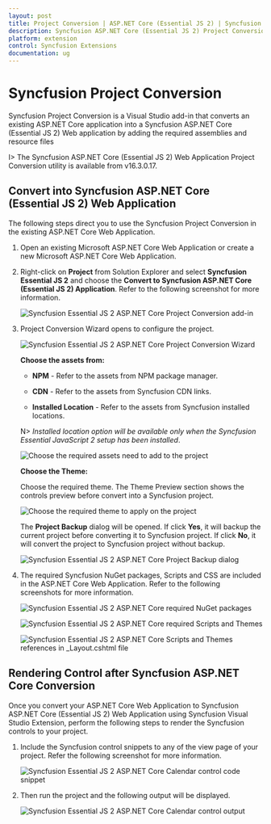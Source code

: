 ```yaml
---
layout: post
title: Project Conversion | ASP.NET Core (Essential JS 2) | Syncfusion
description: Syncfusion ASP.NET Core (Essential JS 2) Project Conversion is a Visual Studio add-in that converts an existing ASP.NET Core application into a Syncfusion ASP.NET Core (Essential JS 2) Web application by adding the required Essential JS 2 components
platform: extension
control: Syncfusion Extensions
documentation: ug
---
```


# Syncfusion Project Conversion  

Syncfusion Project Conversion is a Visual Studio add-in that converts an existing ASP.NET Core application into a Syncfusion ASP.NET Core (Essential JS 2) Web application by adding the required assemblies and resource files

I> The Syncfusion ASP.NET Core (Essential JS 2) Web Application Project Conversion utility is available from v16.3.0.17. 

## Convert into Syncfusion ASP.NET Core (Essential JS 2) Web Application 

The following steps direct you to use the Syncfusion Project Conversion in the existing ASP.NET Core Web Application.

1. Open an existing Microsoft ASP.NET Core Web Application or create a new Microsoft ASP.NET Core Web Application. 

2. Right-click on **Project** from Solution Explorer and select **Syncfusion Essential JS 2** and choose the **Convert to Syncfusion ASP.NET Core (Essential JS 2) Application**. Refer to the following screenshot for more information.

   ![Syncfusion Essential JS 2 ASP.NET Core Project Conversion add-in](Project-Conversion_images/Project-Conversion-img1.jpg)

3. Project Conversion Wizard opens to configure the project.

   ![Syncfusion Essential JS 2 ASP.NET Core Project Conversion Wizard](Project-Conversion_images/Project-Conversion-img2.jpg)

   **Choose the assets from:**

   * **NPM** - Refer to the assets from NPM package manager. 

   * **CDN** - Refer to the assets from Syncfusion CDN links.

   * **Installed Location** - Refer to the assets from Syncfusion installed locations.    

   N> *Installed location option will be available only when the Syncfusion Essential JavaScript 2 setup has been installed*.   
   
   ![Choose the required assets need to add to the project](Project-Conversion_images/Project-Conversion-img3.jpg)
   
   **Choose the Theme:**
   
   Choose the required theme. The Theme Preview section shows the controls preview before convert into a Syncfusion project.
   
   ![Choose the required theme to apply on the project](Project-Conversion_images/Project-Conversion-img4.jpg)

   The **Project Backup** dialog will be opened. If click **Yes**, it will backup the current project before converting it to Syncfusion project. If click **No**, it will convert the project to Syncfusion project without backup.
    
   ![Syncfusion Essential JS 2 ASP.NET Core Project Backup dialog](Project-Conversion_images/Project-Conversion-img5.jpg)   

4. The required Syncfusion NuGet packages, Scripts and CSS are included in the ASP.NET Core Web Application. Refer to the following screenshots for more information.

   ![Syncfusion Essential JS 2 ASP.NET Core required NuGet packages](Project-Conversion_images/Project-Conversion-img6.jpg)

   ![Syncfusion Essential JS 2 ASP.NET Core required Scripts and Themes](Project-Conversion_images/Project-Conversion-img7.jpg)
   
   ![Syncfusion Essential JS 2 ASP.NET Core Scripts and Themes references in _Layout.cshtml file](Project-Conversion_images/Project-Conversion-img8.jpg)

   
## Rendering Control after Syncfusion ASP.NET Core Conversion

Once you convert your ASP.NET Core Web Application to Syncfusion ASP.NET Core (Essential JS 2) Web Application using Syncfusion Visual Studio Extension, perform the following steps to render the Syncfusion controls to your project.

1. Include the Syncfusion control snippets to any of the view page of your project. Refer the following screenshot for more information.

   ![Syncfusion Essential JS 2 ASP.NET Core Calendar control code snippet](Project-Conversion_images\Project-Conversion-img9.jpg)

2. Then run the project and the following output will be displayed.

   ![Syncfusion Essential JS 2 ASP.NET Core Calendar control output](Project-Conversion_images\Project-Conversion-img10.jpg)
   
   